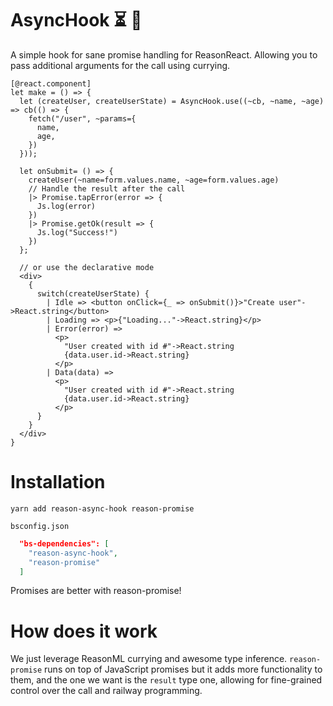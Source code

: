 # AsyncHook ⏳ 🎣

A simple hook for sane promise handling for ReasonReact.
Allowing you to pass additional arguments for the call using currying.

```reason
[@react.component]
let make = () => {
  let (createUser, createUserState) = AsyncHook.use((~cb, ~name, ~age) => cb(() => {
    fetch("/user", ~params={
      name,
      age,
    })
  }));

  let onSubmit= () => {
    createUser(~name=form.values.name, ~age=form.values.age)
    // Handle the result after the call
    |> Promise.tapError(error => {
      Js.log(error)
    })
    |> Promise.getOk(result => {
      Js.log("Success!")
    })
  };

  // or use the declarative mode
  <div>
    {
      switch(createUserState) {
        | Idle => <button onClick={_ => onSubmit()}>"Create user"->React.string</button>
        | Loading => <p>{"Loading..."->React.string}</p>
        | Error(error) => 
          <p>
            "User created with id #"->React.string
            {data.user.id->React.string}
          </p>
        | Data(data) =>
          <p>
            "User created with id #"->React.string
            {data.user.id->React.string}
          </p>
      }
    }
  </div>
}
```

# Installation

```
yarn add reason-async-hook reason-promise
```

`bsconfig.json`
```json
  "bs-dependencies": [
    "reason-async-hook",
    "reason-promise"
  ]
```

Promises are better with reason-promise!

# How does it work

We just leverage ReasonML currying and awesome type inference. `reason-promise` runs on top of
JavaScript promises but it adds more functionality to them, and the one we want is the `result` type one, allowing for fine-grained control over the call and railway programming.
